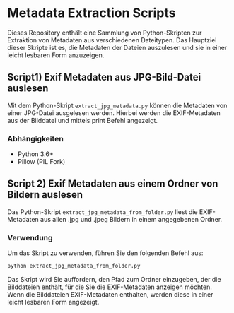 # Metadata Extraction Scripts

Dieses Repository enthält eine Sammlung von Python-Skripten zur Extraktion von Metadaten aus verschiedenen Dateitypen. Das Hauptziel dieser Skripte ist es, die Metadaten der Dateien auszulesen und sie in einer leicht lesbaren Form anzuzeigen.

## Script1) Exif Metadaten aus JPG-Bild-Datei auslesen

Mit dem Python-Skript `extract_jpg_metadata.py` können die Metadaten von einer JPG-Datei ausgelesen werden. Hierbei werden die EXIF-Metadaten aus der Bilddatei und mittels print Befehl angezeigt.

### Abhängigkeiten

- Python 3.6+
- Pillow (PIL Fork)


## Script 2) Exif Metadaten aus einem Ordner von Bildern auslesen

Das Python-Skript `extract_jpg_metadata_from_folder.py` liest die EXIF-Metadaten aus allen .jpg und .jpeg Bildern in einem angegebenen Ordner.

### Verwendung

Um das Skript zu verwenden, führen Sie den folgenden Befehl aus:
```PYTHON
python extract_jpg_metadata_from_folder.py
```

Das Skript wird Sie auffordern, den Pfad zum Ordner einzugeben, der die Bilddateien enthält, für die Sie die EXIF-Metadaten anzeigen möchten. Wenn die Bilddateien EXIF-Metadaten enthalten, werden diese in einer leicht lesbaren Form angezeigt.

